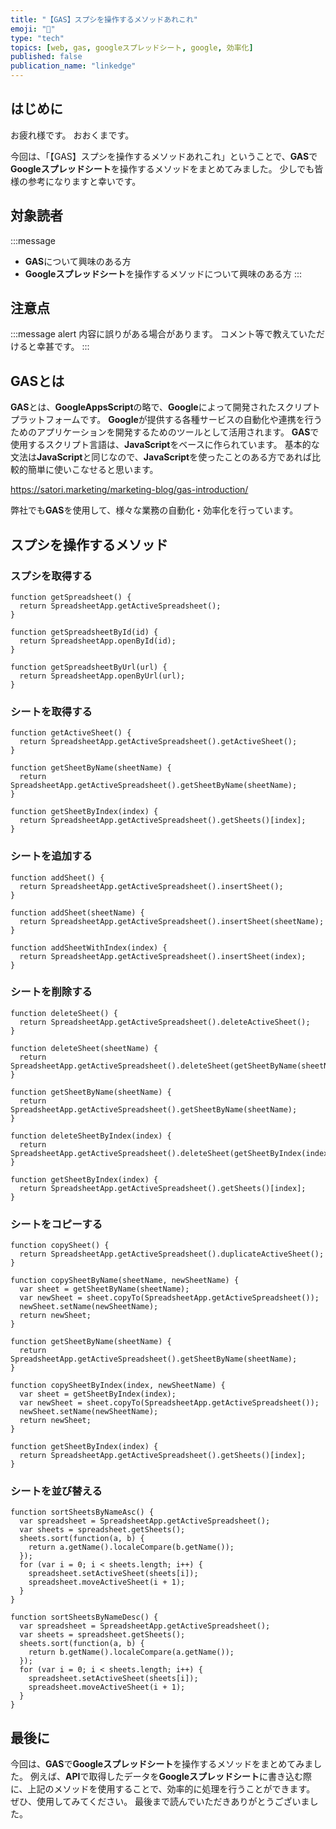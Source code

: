 ```yaml
---
title: "【GAS】スプシを操作するメソッドあれこれ"
emoji: "💪"
type: "tech"
topics: [web, gas, googleスプレッドシート, google, 効率化]
published: false
publication_name: "linkedge"
---
```


## はじめに

お疲れ様です。
おおくまです。

今回は、「【GAS】スプシを操作するメソッドあれこれ」ということで、**GAS**で**Googleスプレッドシート**を操作するメソッドをまとめてみました。
少しでも皆様の参考になりますと幸いです。

## 対象読者

:::message
- **GAS**について興味のある方
- **Googleスプレッドシート**を操作するメソッドについて興味のある方
:::

## 注意点

:::message alert
内容に誤りがある場合があります。
コメント等で教えていただけると幸甚です。
:::

## GASとは
**GAS**とは、**GoogleAppsScript**の略で、**Google**によって開発されたスクリプトプラットフォームです。
**Google**が提供する各種サービスの自動化や連携を行うためのアプリケーションを開発するためのツールとして活用されます。
**GAS**で使用するスクリプト言語は、**JavaScript**をベースに作られています。
基本的な文法は**JavaScript**と同じなので、**JavaScript**を使ったことのある方であれば比較的簡単に使いこなせると思います。

https://satori.marketing/marketing-blog/gas-introduction/

弊社でも**GAS**を使用して、様々な業務の自動化・効率化を行っています。

## スプシを操作するメソッド

### スプシを取得する

```javascript:現在開いているスプレッドシートを取得する
function getSpreadsheet() {
  return SpreadsheetApp.getActiveSpreadsheet();
}
```

```javascript:IDを指定してスプレッドシートを取得する
function getSpreadsheetById(id) {
  return SpreadsheetApp.openById(id);
}
```

```javascript:URLを指定してスプレッドシートを取得する
function getSpreadsheetByUrl(url) {
  return SpreadsheetApp.openByUrl(url);
}
```

### シートを取得する

```javascript:現在開いているシートを取得する
function getActiveSheet() {
  return SpreadsheetApp.getActiveSpreadsheet().getActiveSheet();
}
```

```javascript:シート名を指定してシートを取得する
function getSheetByName(sheetName) {
  return SpreadsheetApp.getActiveSpreadsheet().getSheetByName(sheetName);
}
```

```javascript:シートのインデックスを指定してシートを取得する
function getSheetByIndex(index) {
  return SpreadsheetApp.getActiveSpreadsheet().getSheets()[index];
}
```

### シートを追加する

```javascript:シートを追加する
function addSheet() {
  return SpreadsheetApp.getActiveSpreadsheet().insertSheet();
}
```

```javascript:シート名を指定してシートを追加する
function addSheet(sheetName) {
  return SpreadsheetApp.getActiveSpreadsheet().insertSheet(sheetName);
}
```

```javascript:インデックスを指定してシートを追加する
function addSheetWithIndex(index) {
  return SpreadsheetApp.getActiveSpreadsheet().insertSheet(index);
}
```

### シートを削除する

```javascript:現在開いているシートを削除する
function deleteSheet() {
  return SpreadsheetApp.getActiveSpreadsheet().deleteActiveSheet();
}
```

```javascript:シート名を指定してシートを削除する
function deleteSheet(sheetName) {
  return SpreadsheetApp.getActiveSpreadsheet().deleteSheet(getSheetByName(sheetName));
}

function getSheetByName(sheetName) {
  return SpreadsheetApp.getActiveSpreadsheet().getSheetByName(sheetName);
}
```

```javascript:インデックスを指定してシートを削除する
function deleteSheetByIndex(index) {
  return SpreadsheetApp.getActiveSpreadsheet().deleteSheet(getSheetByIndex(index));
}

function getSheetByIndex(index) {
  return SpreadsheetApp.getActiveSpreadsheet().getSheets()[index];
}
```


### シートをコピーする

```javascript:現在開いているシートをコピーする
function copySheet() {
  return SpreadsheetApp.getActiveSpreadsheet().duplicateActiveSheet();
}
```

```javascript:シート名を指定してシートをコピーする
function copySheetByName(sheetName, newSheetName) {
  var sheet = getSheetByName(sheetName);
  var newSheet = sheet.copyTo(SpreadsheetApp.getActiveSpreadsheet());
  newSheet.setName(newSheetName);
  return newSheet;
}

function getSheetByName(sheetName) {
  return SpreadsheetApp.getActiveSpreadsheet().getSheetByName(sheetName);
}
```

```javascript:インデックスを指定してシートをコピーする
function copySheetByIndex(index, newSheetName) {
  var sheet = getSheetByIndex(index);
  var newSheet = sheet.copyTo(SpreadsheetApp.getActiveSpreadsheet());
  newSheet.setName(newSheetName);
  return newSheet;
}

function getSheetByIndex(index) {
  return SpreadsheetApp.getActiveSpreadsheet().getSheets()[index];
}
```

### シートを並び替える

```javascript:シートをシート名の昇順で並び替える
function sortSheetsByNameAsc() {
  var spreadsheet = SpreadsheetApp.getActiveSpreadsheet();
  var sheets = spreadsheet.getSheets();
  sheets.sort(function(a, b) {
    return a.getName().localeCompare(b.getName());
  });
  for (var i = 0; i < sheets.length; i++) {
    spreadsheet.setActiveSheet(sheets[i]);
    spreadsheet.moveActiveSheet(i + 1);
  }
}
```

```javascript:シートをシート名の降順で並び替える
function sortSheetsByNameDesc() {
  var spreadsheet = SpreadsheetApp.getActiveSpreadsheet();
  var sheets = spreadsheet.getSheets();
  sheets.sort(function(a, b) {
    return b.getName().localeCompare(a.getName());
  });
  for (var i = 0; i < sheets.length; i++) {
    spreadsheet.setActiveSheet(sheets[i]);
    spreadsheet.moveActiveSheet(i + 1);
  }
}
```

## 最後に
今回は、**GAS**で**Googleスプレッドシート**を操作するメソッドをまとめてみました。
例えば、**API**で取得したデータを**Googleスプレッドシート**に書き込む際に、上記のメソッドを使用することで、効率的に処理を行うことができます。
ぜひ、使用してみてください。
最後まで読んでいただきありがとうございました。
